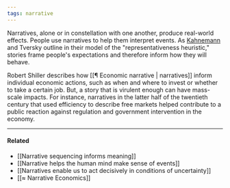 ```yaml
---
tags: narrative
---
```


Narratives, alone or in constellation with one another, produce real-world effects. People use narratives to help them interpret events. As [Kahnemann](https://publish.obsidian.md/mobydiction/Kahnemann) and Tversky outline in their model of the "representativeness heuristic," stories frame people's expectations and therefore inform how they will behave.

Robert Shiller describes how [[¶ Economic narrative | narratives]] inform individual economic actions, such as when and where to invest or whether to take a certain job. But, a story that is virulent enough can have mass-scale impacts. For instance, narratives in the latter half of the twentieth century that used efficiency to describe free markets helped contribute to a public reaction against regulation and government intervention in the economy.

---

#### Related

-   [[Narrative sequencing informs meaning]]
-   [[Narrative helps the human mind make sense of events]]
-   [[Narratives enable us to act decisively in conditions of uncertainty]]
-   [[≈ Narrative Economics]]